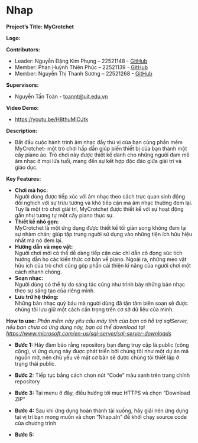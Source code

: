 # Nhap

**Project’s Title: MyCrotchet**


**Logo:** 


**Contributors:**
-	Leader: Nguyễn Đặng Kim Phụng – 22521148 - [GitHub](https://github.com/SBPhungNguyen)
-	Member: Phan Huỳnh Thiên Phúc – 22521139 - [GitHub](https://github.com/thienphuc1606)
-	Member: Nguyễn Thị Thanh Sương – 22521268 - [GitHub](https://github.com/nguyenthithanhsuong)

**Supervisors:**
- Nguyễn Tấn Toàn - toannt@uit.edu.vn

**Video Demo:**
- https://youtu.be/H8thuMIOJtk

**Description:**
- Bắt đầu cuộc hành trình âm nhạc đầy thú vị của bạn cùng phần mềm MyCrotchet- một trò chơi hấp dẫn giúp biến thiết bị của bạn thành một cây piano ảo. Trò chơi này được thiết kế dành cho những người đam mê âm nhạc ở mọi lứa tuổi, mang đến sự kết hợp độc đáo giữa giải trí và giáo dục.

**Key Features:**
-	**Chơi mà học:** <br>
Người dùng được tiếp xúc với âm nhạc theo cách trực quan sinh động đối nghịch với sự trừu tương và khó tiếp cận mà âm nhạc thường đem lại. Tuy là một trò chơi giải trí, MyCrotchet được thiết kế với sự hoạt động gần như tương tự một cây piano thực sự. <br>
-	**Thiết kế nhỏ gọn:** <br>
MyCrotchet là một ứng dụng được thiết kế tối giản song không đem lại sự nhàm chán; giúp tập trung người sử dụng vào những tiện ích hữu hiệu nhất mà nó đem lại. <br>
-	**Hướng dẫn và mẹo vặt:** <br>
Người chơi mới có thể dễ dàng tiếp cận các chỉ dẫn cô đọng súc tích hướng dẫn họ các kiến thức cơ bản về piano. Ngoài ra, những mẹo vặt hữu ích của trò chơi cũng góp phần cải thiện kĩ năng của người chơi một cách nhanh chóng. <br>
-	**Soạn nhạc:** <br>
Người dùng có thể tự do sáng tác cũng như trình bày những bản nhạc theo sự sáng tạo của riêng mình. <br>
-	**Lưu trữ hệ thống:** <br>
Những bản nhạc quý báu mà người dùng đã tận tâm biên soạn sẽ được chúng tôi lưu giữ một cách cẩn trọng trên cơ sở dữ liệu của mình. <br>

**How to use:**
*Phần mềm này yêu cầu máy tính của bạn có hỗ trợ sqlServer, nếu bạn chưa có ứng dụng  này, bạn có thể download tại https://www.microsoft.com/en-us/sql-server/sql-server-downloads* <br>
-	**Bước 1:** Hãy đảm bảo rằng repository bạn đang truy cập là public (công cộng), vì ứng dụng này được phát triển bởi chúng tôi như một dự án mã nguồn mở, nên chủ yếu về mặt cơ bản sẽ được chúng tôi thiết lập ở trạng thái public.

-	**Bước 2:** Tiếp tục bằng cách chọn nút “Code” màu xanh trên trang chính repository

-	**Bước 3:** Tại menu ở đây, điều hướng tới mục HTTPS và chọn “Download ZIP”

-	**Bước 4:** Sau khi ứng dụng hoàn thành tải xuống, hãy giải nén ứng dụng tại vị trí bạn mong muốn và chọn “Nhap.sln” để khởi chạy source code của chương trình

-	**Bước 5:**
